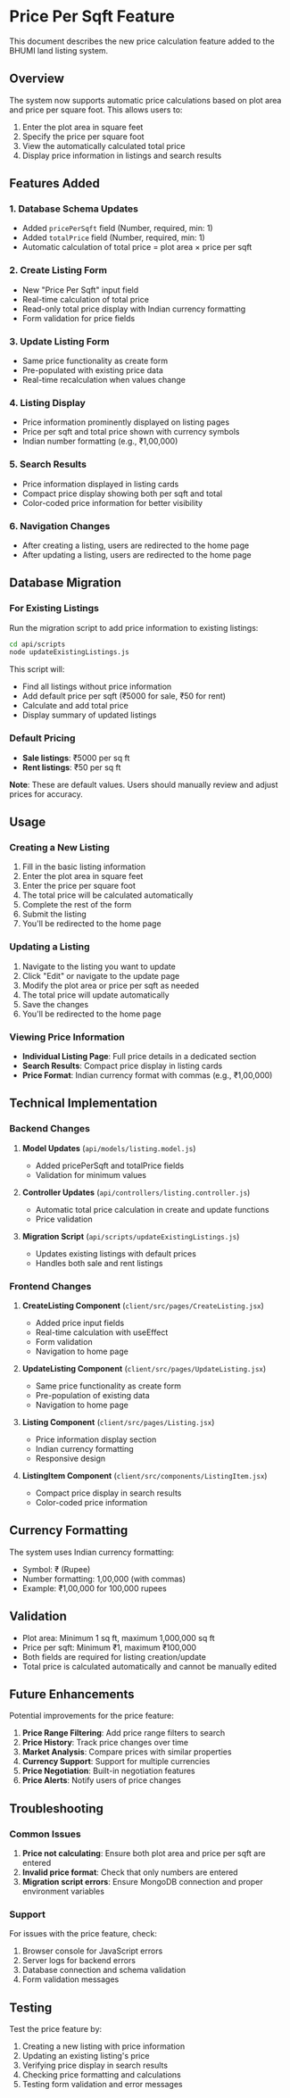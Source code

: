# Price Per Sqft Feature

This document describes the new price calculation feature added to the BHUMI land listing system.

## Overview

The system now supports automatic price calculations based on plot area and price per square foot. This allows users to:

1. Enter the plot area in square feet
2. Specify the price per square foot
3. View the automatically calculated total price
4. Display price information in listings and search results

## Features Added

### 1. Database Schema Updates
- Added `pricePerSqft` field (Number, required, min: 1)
- Added `totalPrice` field (Number, required, min: 1)
- Automatic calculation of total price = plot area × price per sqft

### 2. Create Listing Form
- New "Price Per Sqft" input field
- Real-time calculation of total price
- Read-only total price display with Indian currency formatting
- Form validation for price fields

### 3. Update Listing Form
- Same price functionality as create form
- Pre-populated with existing price data
- Real-time recalculation when values change

### 4. Listing Display
- Price information prominently displayed on listing pages
- Price per sqft and total price shown with currency symbols
- Indian number formatting (e.g., ₹1,00,000)

### 5. Search Results
- Price information displayed in listing cards
- Compact price display showing both per sqft and total
- Color-coded price information for better visibility

### 6. Navigation Changes
- After creating a listing, users are redirected to the home page
- After updating a listing, users are redirected to the home page

## Database Migration

### For Existing Listings

Run the migration script to add price information to existing listings:

```bash
cd api/scripts
node updateExistingListings.js
```

This script will:
- Find all listings without price information
- Add default price per sqft (₹5000 for sale, ₹50 for rent)
- Calculate and add total price
- Display summary of updated listings

### Default Pricing

- **Sale listings**: ₹5000 per sq ft
- **Rent listings**: ₹50 per sq ft

**Note**: These are default values. Users should manually review and adjust prices for accuracy.

## Usage

### Creating a New Listing

1. Fill in the basic listing information
2. Enter the plot area in square feet
3. Enter the price per square foot
4. The total price will be calculated automatically
5. Complete the rest of the form
6. Submit the listing
7. You'll be redirected to the home page

### Updating a Listing

1. Navigate to the listing you want to update
2. Click "Edit" or navigate to the update page
3. Modify the plot area or price per sqft as needed
4. The total price will update automatically
5. Save the changes
6. You'll be redirected to the home page

### Viewing Price Information

- **Individual Listing Page**: Full price details in a dedicated section
- **Search Results**: Compact price display in listing cards
- **Price Format**: Indian currency format with commas (e.g., ₹1,00,000)

## Technical Implementation

### Backend Changes

1. **Model Updates** (`api/models/listing.model.js`)
   - Added pricePerSqft and totalPrice fields
   - Validation for minimum values

2. **Controller Updates** (`api/controllers/listing.controller.js`)
   - Automatic total price calculation in create and update functions
   - Price validation

3. **Migration Script** (`api/scripts/updateExistingListings.js`)
   - Updates existing listings with default prices
   - Handles both sale and rent listings

### Frontend Changes

1. **CreateListing Component** (`client/src/pages/CreateListing.jsx`)
   - Added price input fields
   - Real-time calculation with useEffect
   - Form validation
   - Navigation to home page

2. **UpdateListing Component** (`client/src/pages/UpdateListing.jsx`)
   - Same price functionality as create form
   - Pre-population of existing data
   - Navigation to home page

3. **Listing Component** (`client/src/pages/Listing.jsx`)
   - Price information display section
   - Indian currency formatting
   - Responsive design

4. **ListingItem Component** (`client/src/components/ListingItem.jsx`)
   - Compact price display in search results
   - Color-coded price information

## Currency Formatting

The system uses Indian currency formatting:
- Symbol: ₹ (Rupee)
- Number formatting: 1,00,000 (with commas)
- Example: ₹1,00,000 for 100,000 rupees

## Validation

- Plot area: Minimum 1 sq ft, maximum 1,000,000 sq ft
- Price per sqft: Minimum ₹1, maximum ₹100,000
- Both fields are required for listing creation/update
- Total price is calculated automatically and cannot be manually edited

## Future Enhancements

Potential improvements for the price feature:

1. **Price Range Filtering**: Add price range filters to search
2. **Price History**: Track price changes over time
3. **Market Analysis**: Compare prices with similar properties
4. **Currency Support**: Support for multiple currencies
5. **Price Negotiation**: Built-in negotiation features
6. **Price Alerts**: Notify users of price changes

## Troubleshooting

### Common Issues

1. **Price not calculating**: Ensure both plot area and price per sqft are entered
2. **Invalid price format**: Check that only numbers are entered
3. **Migration script errors**: Ensure MongoDB connection and proper environment variables

### Support

For issues with the price feature, check:
1. Browser console for JavaScript errors
2. Server logs for backend errors
3. Database connection and schema validation
4. Form validation messages

## Testing

Test the price feature by:
1. Creating a new listing with price information
2. Updating an existing listing's price
3. Verifying price display in search results
4. Checking price formatting and calculations
5. Testing form validation and error messages










